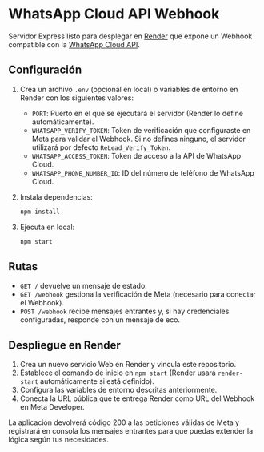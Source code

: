 # WhatsApp Cloud API Webhook

Servidor Express listo para desplegar en [Render](https://render.com) que expone un Webhook compatible con la [WhatsApp Cloud API](https://developers.facebook.com/docs/whatsapp/cloud-api).

## Configuración

1. Crea un archivo `.env` (opcional en local) o variables de entorno en Render con los siguientes valores:
   - `PORT`: Puerto en el que se ejecutará el servidor (Render lo define automáticamente).
   - `WHATSAPP_VERIFY_TOKEN`: Token de verificación que configuraste en Meta para validar el Webhook. Si no defines ninguno, el servidor utilizará por defecto `ReLead_Verify_Token`.
   - `WHATSAPP_ACCESS_TOKEN`: Token de acceso a la API de WhatsApp Cloud.
   - `WHATSAPP_PHONE_NUMBER_ID`: ID del número de teléfono de WhatsApp Cloud.

2. Instala dependencias:

   ```bash
   npm install
   ```

3. Ejecuta en local:

   ```bash
   npm start
   ```

## Rutas

- `GET /` devuelve un mensaje de estado.
- `GET /webhook` gestiona la verificación de Meta (necesario para conectar el Webhook).
- `POST /webhook` recibe mensajes entrantes y, si hay credenciales configuradas, responde con un mensaje de eco.

## Despliegue en Render

1. Crea un nuevo servicio Web en Render y vincula este repositorio.
2. Establece el comando de inicio en `npm start` (Render usará `render-start` automáticamente si está definido).
3. Configura las variables de entorno descritas anteriormente.
4. Conecta la URL pública que te entrega Render como URL del Webhook en Meta Developer.

La aplicación devolverá código 200 a las peticiones válidas de Meta y registrará en consola los mensajes entrantes para que puedas extender la lógica según tus necesidades.
